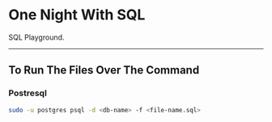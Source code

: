 # One Night With SQL

SQL Playground.

---

## To Run The Files Over The Command
### Postresql

```bash
sudo -u postgres psql -d <db-name> -f <file-name.sql>
```
